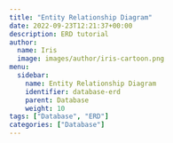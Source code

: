 ```yaml
---
title: "Entity Relationship Diagram"
date: 2022-09-23T12:21:37+00:00
description: ERD tutorial
author:
  name: Iris
  image: images/author/iris-cartoon.png
menu:
  sidebar:
    name: Entity Relationship Diagram
    identifier: database-erd
    parent: Database
    weight: 10
tags: ["Database", "ERD"]
categories: ["Database"]
---
```

